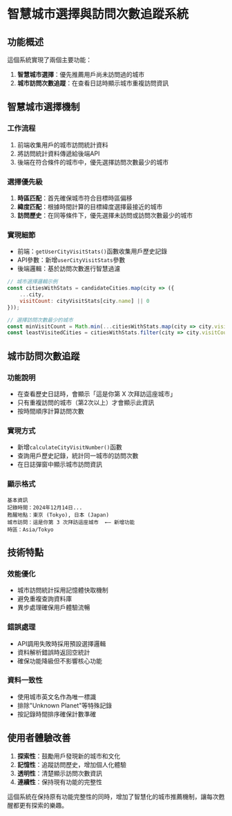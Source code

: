 # 智慧城市選擇與訪問次數追蹤系統

## 功能概述

這個系統實現了兩個主要功能：
1. **智慧城市選擇**：優先推薦用戶尚未訪問過的城市
2. **城市訪問次數追蹤**：在查看日誌時顯示城市重複訪問資訊

## 智慧城市選擇機制

### 工作流程
1. 前端收集用戶的城市訪問統計資料
2. 將訪問統計資料傳遞給後端API
3. 後端在符合條件的城市中，優先選擇訪問次數最少的城市

### 選擇優先級
1. **時區匹配**：首先確保城市符合目標時區偏移
2. **緯度匹配**：根據時間計算的目標緯度選擇最接近的城市
3. **訪問歷史**：在同等條件下，優先選擇未訪問或訪問次數最少的城市

### 實現細節
- 前端：`getUserCityVisitStats()`函數收集用戶歷史記錄
- API參數：新增`userCityVisitStats`參數
- 後端邏輯：基於訪問次數進行智慧過濾

```javascript
// 城市選擇邏輯示例
const citiesWithStats = candidateCities.map(city => ({
    ...city,
    visitCount: cityVisitStats[city.name] || 0
}));

// 選擇訪問次數最少的城市
const minVisitCount = Math.min(...citiesWithStats.map(city => city.visitCount));
const leastVisitedCities = citiesWithStats.filter(city => city.visitCount === minVisitCount);
```

## 城市訪問次數追蹤

### 功能說明
- 在查看歷史日誌時，會顯示「這是你第 X 次拜訪這座城市」
- 只有重複訪問的城市（第2次以上）才會顯示此資訊
- 按時間順序計算訪問次數

### 實現方式
- 新增`calculateCityVisitNumber()`函數
- 查詢用戶歷史記錄，統計同一城市的訪問次數
- 在日誌彈窗中顯示城市訪問資訊

### 顯示格式
```
基本資訊
記錄時間：2024年12月14日...
甦醒地點：東京 (Tokyo), 日本 (Japan)
城市訪問：這是你第 3 次拜訪這座城市  ←— 新增功能
時區：Asia/Tokyo
```

## 技術特點

### 效能優化
- 城市訪問統計採用記憶體快取機制
- 避免重複查詢資料庫
- 異步處理確保用戶體驗流暢

### 錯誤處理
- API調用失敗時採用預設選擇邏輯
- 資料解析錯誤時返回空統計
- 確保功能降級但不影響核心功能

### 資料一致性
- 使用城市英文名作為唯一標識
- 排除"Unknown Planet"等特殊記錄
- 按記錄時間排序確保計數準確

## 使用者體驗改善

1. **探索性**：鼓勵用戶發現新的城市和文化
2. **記憶性**：追蹤訪問歷史，增加個人化體驗
3. **透明性**：清楚顯示訪問次數資訊
4. **連續性**：保持現有功能的完整性

這個系統在保持原有功能完整性的同時，增加了智慧化的城市推薦機制，讓每次甦醒都更有探索的樂趣。 